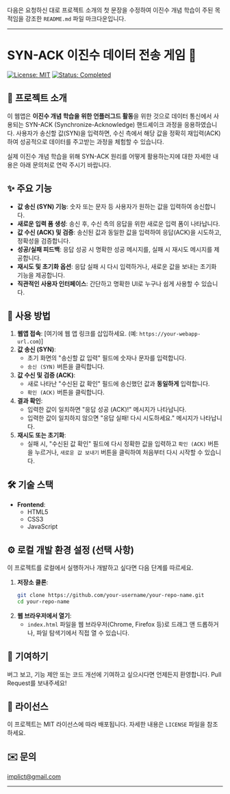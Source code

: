 다음은 요청하신 대로 프로젝트 소개의 첫 문장을 수정하여 이진수 개념 학습이 주된 목적임을 강조한 `README.md` 파일 마크다운입니다.

---

# SYN-ACK 이진수 데이터 전송 게임 🤝

[![License: MIT](https://img.shields.io/badge/License-MIT-yellow.svg)](https://opensource.org/licenses/MIT)
[![Status: Completed](https://img.shields.io/badge/Status-Completed-brightgreen)](https://github.com/your-username/your-repo-name)

## 📝 프로젝트 소개

이 웹앱은 **이진수 개념 학습을 위한 언플러그드 활동**을 위한 것으로 데이터 통신에서 사용되는 SYN-ACK (Synchronize-Acknowledge) 핸드셰이크 과정을 응용하였습니다. 사용자가 송신할 값(SYN)을 입력하면, 수신 측에서 해당 값을 정확히 재입력(ACK)하여 성공적으로 데이터를 주고받는 과정을 체험할 수 있습니다.

실제 이진수 개념 학습을 위해 SYN-ACK 원리를 어떻게 활용하는지에 대한 자세한 내용은 아래 문의처로 연락 주시기 바랍니다.

## ✨ 주요 기능

*   **값 송신 (SYN) 기능**: 숫자 또는 문자 등 사용자가 원하는 값을 입력하여 송신합니다.
*   **새로운 입력 폼 생성**: 송신 후, 수신 측의 응답을 위한 새로운 입력 폼이 나타납니다.
*   **값 수신 (ACK) 및 검증**: 송신된 값과 동일한 값을 입력하여 응답(ACK)을 시도하고, 정확성을 검증합니다.
*   **성공/실패 피드백**: 응답 성공 시 명확한 성공 메시지를, 실패 시 재시도 메시지를 제공합니다.
*   **재시도 및 초기화 옵션**: 응답 실패 시 다시 입력하거나, 새로운 값을 보내는 초기화 기능을 제공합니다.
*   **직관적인 사용자 인터페이스**: 간단하고 명확한 UI로 누구나 쉽게 사용할 수 있습니다.

## 🚀 사용 방법

1.  **웹앱 접속**: [여기에 웹 앱 링크를 삽입하세요. (예: `https://your-webapp-url.com`)]
2.  **값 송신 (SYN)**:
    *   초기 화면의 "송신할 값 입력" 필드에 숫자나 문자를 입력합니다.
    *   `송신 (SYN)` 버튼을 클릭합니다.
3.  **값 수신 및 검증 (ACK)**:
    *   새로 나타난 "수신된 값 확인" 필드에 송신했던 값과 **동일하게** 입력합니다.
    *   `확인 (ACK)` 버튼을 클릭합니다.
4.  **결과 확인**:
    *   입력한 값이 일치하면 "응답 성공 (ACK)!" 메시지가 나타납니다.
    *   입력한 값이 일치하지 않으면 "응답 실패! 다시 시도하세요." 메시지가 나타납니다.
5.  **재시도 또는 초기화**:
    *   실패 시, "수신된 값 확인" 필드에 다시 정확한 값을 입력하고 `확인 (ACK)` 버튼을 누르거나, `새로운 값 보내기` 버튼을 클릭하여 처음부터 다시 시작할 수 있습니다.

## 🛠️ 기술 스택

*   **Frontend**:
    *   HTML5
    *   CSS3
    *   JavaScript

## ⚙️ 로컬 개발 환경 설정 (선택 사항)

이 프로젝트를 로컬에서 실행하거나 개발하고 싶다면 다음 단계를 따르세요.

1.  **저장소 클론**:
    ```bash
    git clone https://github.com/your-username/your-repo-name.git
    cd your-repo-name
    ```
2.  **웹 브라우저에서 열기**:
    *   `index.html` 파일을 웹 브라우저(Chrome, Firefox 등)로 드래그 앤 드롭하거나, 파일 탐색기에서 직접 열 수 있습니다.

## 🤝 기여하기

버그 보고, 기능 제안 또는 코드 개선에 기여하고 싶으시다면 언제든지 환영합니다. Pull Request를 보내주세요!

## 📄 라이선스

이 프로젝트는 MIT 라이선스에 따라 배포됩니다. 자세한 내용은 `LICENSE` 파일을 참조하세요.

## ✉️ 문의

implict@gmail.com

---
